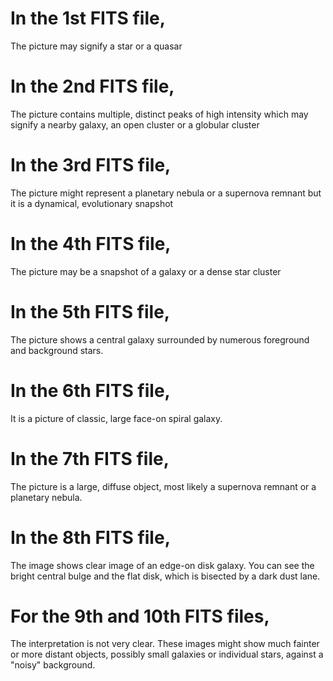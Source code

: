 # In the 1st FITS file, 
The picture may signify a star or a quasar

# In the 2nd FITS file, 
The picture contains multiple, distinct peaks of high intensity which may signify a nearby galaxy, an open cluster or a globular cluster

# In the 3rd FITS file,
The picture might represent a planetary nebula or a supernova remnant but it is a dynamical, evolutionary snapshot

# In the 4th FITS file, 
The picture may be a snapshot of a galaxy or a dense star cluster

# In the 5th FITS file, 
The picture shows a central galaxy surrounded by numerous foreground and background stars.

# In the 6th FITS file, 
It is a picture of classic, large face-on spiral galaxy.

# In the 7th FITS file, 
The picture is a large, diffuse object, most likely a supernova remnant or a planetary nebula.

# In the 8th FITS file, 
The image shows clear image of an edge-on disk galaxy. You can see the bright central bulge and the flat disk, which is bisected by a dark dust lane.

# For the 9th and 10th FITS files, 
The interpretation is not very clear. These images might show much fainter or more distant objects, possibly small galaxies or individual stars, against a "noisy" background.
